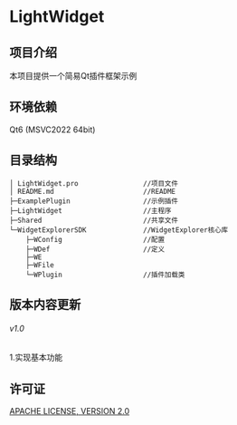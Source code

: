 # LightWidget
## 项目介绍
本项目提供一个简易Qt插件框架示例
## 环境依赖
Qt6 (MSVC2022 64bit)
## 目录结构
    │ LightWidget.pro                //项目文件
    │ README.md                      //README
    ├─ExamplePlugin                  //示例插件
    ├─LightWidget                    //主程序
    ├─Shared                         //共享文件
    └─WidgetExplorerSDK              //WidgetExplorer核心库
        ├─WConfig                    //配置
        ├─WDef                       //定义
        ├─WE
        ├─WFile
        └─WPlugin                    //插件加载类
## 版本内容更新
###### v1.0
1.实现基本功能
## 许可证
[APACHE LICENSE, VERSION 2.0](https://www.apache.org/licenses/LICENSE-2.0)